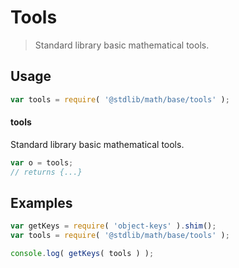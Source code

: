 # Tools

> Standard library basic mathematical tools.

<section class="usage">

## Usage

```javascript
var tools = require( '@stdlib/math/base/tools' );
```

#### tools

Standard library basic mathematical tools.

```javascript
var o = tools;
// returns {...}
```

</section>

<!-- /.usage -->

<section class="examples">

## Examples

<!-- TODO: better examples -->

```javascript
var getKeys = require( 'object-keys' ).shim();
var tools = require( '@stdlib/math/base/tools' );

console.log( getKeys( tools ) );
```

</section>

<!-- /.examples -->

<section class="links">

</section>

<!-- /.links -->

